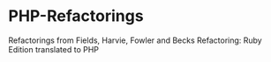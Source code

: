 PHP-Refactorings
================

Refactorings from Fields, Harvie, Fowler and Becks Refactoring: Ruby Edition translated to PHP